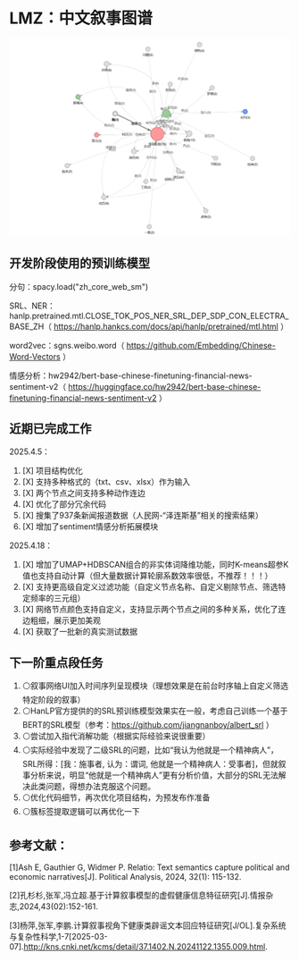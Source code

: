 # LMZ：中文叙事图谱

![叙事图谱效果演示](imgs/demo.png)

## 开发阶段使用的预训练模型

分句：spacy.load("zh_core_web_sm")

SRL、NER：hanlp.pretrained.mtl.CLOSE_TOK_POS_NER_SRL_DEP_SDP_CON_ELECTRA_BASE_ZH（ https://hanlp.hankcs.com/docs/api/hanlp/pretrained/mtl.html ）

word2vec：sgns.weibo.word（ https://github.com/Embedding/Chinese-Word-Vectors ）

情感分析：hw2942/bert-base-chinese-finetuning-financial-news-sentiment-v2（ https://huggingface.co/hw2942/bert-base-chinese-finetuning-financial-news-sentiment-v2 ）

## 近期已完成工作

2025.4.5：

1. [X] 项目结构优化
2. [X] 支持多种格式的（txt、csv、xlsx）作为输入
3. [X] 两个节点之间支持多种动作连边
4. [X] 优化了部分冗余代码
5. [X] 搜集了937条新闻报道数据（人民网-“泽连斯基”相关的搜索结果）
6. [X] 增加了sentiment情感分析拓展模块

2025.4.18：

1. [X] 增加了UMAP+HDBSCAN组合的非实体词降维功能，同时K-means超参K值也支持自动计算（但大量数据计算轮廓系数效率很低，不推荐！！！）
2. [X] 支持更高级自定义过滤功能（自定义节点名称、自定义剔除节点、筛选特定频率的三元组）
3. [X] 网络节点颜色支持自定义，支持显示两个节点之间的多种关系，优化了连边粗细，展示更加美观
4. [X] 获取了一批新的真实测试数据

## 下一阶重点段任务
1. ⚪叙事网络UI加入时间序列呈现模块（理想效果是在前台时序轴上自定义筛选特定阶段的叙事）
2. ⚪HanLP官方提供的的SRL预训练模型效果实在一般，考虑自己训练一个基于BERT的SRL模型（参考：https://github.com/jiangnanboy/albert_srl ）
3. ⚪尝试加入指代消解功能（根据实际经验来说很重要）
4. ⚪实际经验中发现了二级SRL的问题，比如“我认为他就是一个精神病人”，SRL所得：[我：施事者, 认为：谓词, 他就是一个精神病人：受事者]，但就叙事分析来说，明显“他就是一个精神病人”更有分析价值，大部分的SRL无法解决此类问题，得想办法克服这个问题。
5. ⚪优化代码细节，再次优化项目结构，为预发布作准备
6. ⚪簇标签提取逻辑可以再优化一下


## 参考文献：

[1]Ash E, Gauthier G, Widmer P. Relatio: Text semantics capture political and economic narratives[J]. Political Analysis, 2024, 32(1): 115-132.

[2]孔杉杉,张军,冯立超.基于计算叙事模型的虚假健康信息特征研究[J].情报杂志,2024,43(02):152-161.

[3]杨萍,张军,李鹏.计算叙事视角下健康类辟谣文本回应特征研究[J/OL].复杂系统与复杂性科学,1-7[2025-03-07].http://kns.cnki.net/kcms/detail/37.1402.N.20241122.1355.009.html.